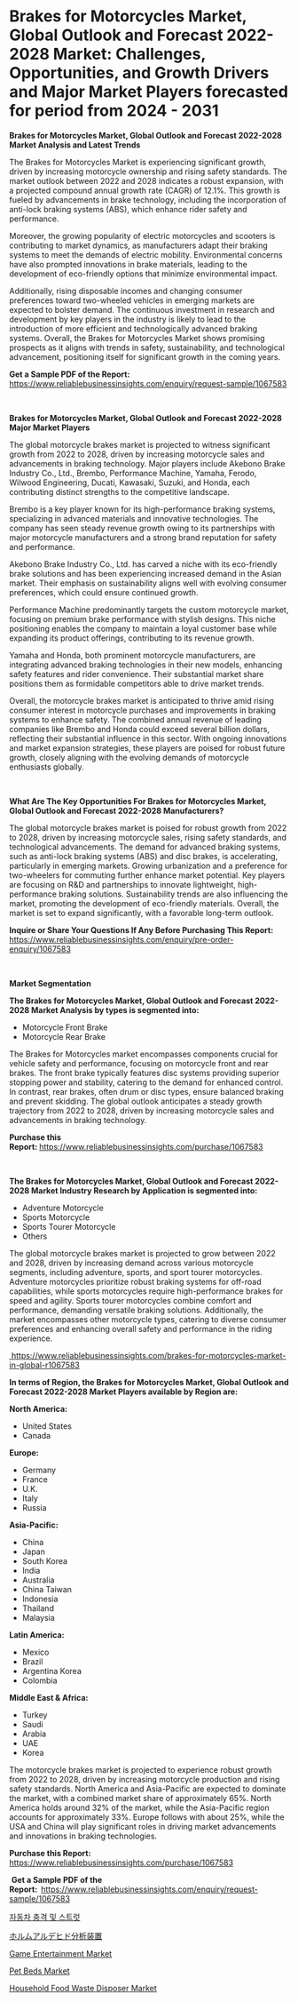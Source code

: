 <p><h1>Brakes for Motorcycles Market, Global Outlook and Forecast 2022-2028 Market: Challenges, Opportunities, and Growth Drivers and Major Market Players forecasted for period from 2024 - 2031</h1></p><p><strong>Brakes for Motorcycles Market, Global Outlook and Forecast 2022-2028 Market Analysis and Latest Trends</strong></p>
<p><p>The Brakes for Motorcycles Market is experiencing significant growth, driven by increasing motorcycle ownership and rising safety standards. The market outlook between 2022 and 2028 indicates a robust expansion, with a projected compound annual growth rate (CAGR) of 12.1%. This growth is fueled by advancements in brake technology, including the incorporation of anti-lock braking systems (ABS), which enhance rider safety and performance.</p><p>Moreover, the growing popularity of electric motorcycles and scooters is contributing to market dynamics, as manufacturers adapt their braking systems to meet the demands of electric mobility. Environmental concerns have also prompted innovations in brake materials, leading to the development of eco-friendly options that minimize environmental impact.</p><p>Additionally, rising disposable incomes and changing consumer preferences toward two-wheeled vehicles in emerging markets are expected to bolster demand. The continuous investment in research and development by key players in the industry is likely to lead to the introduction of more efficient and technologically advanced braking systems. Overall, the Brakes for Motorcycles Market shows promising prospects as it aligns with trends in safety, sustainability, and technological advancement, positioning itself for significant growth in the coming years.</p></p>
<p><strong>Get a Sample PDF of the Report:&nbsp;</strong> <a href="https://www.reliablebusinessinsights.com/enquiry/request-sample/1067583">https://www.reliablebusinessinsights.com/enquiry/request-sample/1067583</a></p>
<p>&nbsp;</p>
<p><strong>Brakes for Motorcycles Market, Global Outlook and Forecast 2022-2028 Major Market Players</strong></p>
<p><p>The global motorcycle brakes market is projected to witness significant growth from 2022 to 2028, driven by increasing motorcycle sales and advancements in braking technology. Major players include Akebono Brake Industry Co., Ltd., Brembo, Performance Machine, Yamaha, Ferodo, Wilwood Engineering, Ducati, Kawasaki, Suzuki, and Honda, each contributing distinct strengths to the competitive landscape.</p><p>Brembo is a key player known for its high-performance braking systems, specializing in advanced materials and innovative technologies. The company has seen steady revenue growth owing to its partnerships with major motorcycle manufacturers and a strong brand reputation for safety and performance. </p><p>Akebono Brake Industry Co., Ltd. has carved a niche with its eco-friendly brake solutions and has been experiencing increased demand in the Asian market. Their emphasis on sustainability aligns well with evolving consumer preferences, which could ensure continued growth.</p><p>Performance Machine predominantly targets the custom motorcycle market, focusing on premium brake performance with stylish designs. This niche positioning enables the company to maintain a loyal customer base while expanding its product offerings, contributing to its revenue growth.</p><p>Yamaha and Honda, both prominent motorcycle manufacturers, are integrating advanced braking technologies in their new models, enhancing safety features and rider convenience. Their substantial market share positions them as formidable competitors able to drive market trends.</p><p>Overall, the motorcycle brakes market is anticipated to thrive amid rising consumer interest in motorcycle purchases and improvements in braking systems to enhance safety. The combined annual revenue of leading companies like Brembo and Honda could exceed several billion dollars, reflecting their substantial influence in this sector. With ongoing innovations and market expansion strategies, these players are poised for robust future growth, closely aligning with the evolving demands of motorcycle enthusiasts globally.</p></p>
<p>&nbsp;</p>
<p><strong>What Are The Key Opportunities For Brakes for Motorcycles Market, Global Outlook and Forecast 2022-2028 Manufacturers?</strong></p>
<p><p>The global motorcycle brakes market is poised for robust growth from 2022 to 2028, driven by increasing motorcycle sales, rising safety standards, and technological advancements. The demand for advanced braking systems, such as anti-lock braking systems (ABS) and disc brakes, is accelerating, particularly in emerging markets. Growing urbanization and a preference for two-wheelers for commuting further enhance market potential. Key players are focusing on R&D and partnerships to innovate lightweight, high-performance braking solutions. Sustainability trends are also influencing the market, promoting the development of eco-friendly materials. Overall, the market is set to expand significantly, with a favorable long-term outlook.</p></p>
<p><strong>Inquire or Share Your Questions If Any Before Purchasing This Report:</strong> <a href="https://www.reliablebusinessinsights.com/enquiry/pre-order-enquiry/1067583">https://www.reliablebusinessinsights.com/enquiry/pre-order-enquiry/1067583</a></p>
<p>&nbsp;</p>
<p><strong>Market Segmentation</strong></p>
<p><strong>The Brakes for Motorcycles Market, Global Outlook and Forecast 2022-2028 Market Analysis by types is segmented into:</strong></p>
<p><ul><li>Motorcycle Front Brake</li><li>Motorcycle Rear Brake</li></ul></p>
<p><p>The Brakes for Motorcycles market encompasses components crucial for vehicle safety and performance, focusing on motorcycle front and rear brakes. The front brake typically features disc systems providing superior stopping power and stability, catering to the demand for enhanced control. In contrast, rear brakes, often drum or disc types, ensure balanced braking and prevent skidding. The global outlook anticipates a steady growth trajectory from 2022 to 2028, driven by increasing motorcycle sales and advancements in braking technology.</p></p>
<p><strong>Purchase this Report:&nbsp;</strong><a href="https://www.reliablebusinessinsights.com/purchase/1067583">https://www.reliablebusinessinsights.com/purchase/1067583</a></p>
<p>&nbsp;</p>
<p><strong>The Brakes for Motorcycles Market, Global Outlook and Forecast 2022-2028 Market Industry Research by Application is segmented into:</strong></p>
<p><ul><li>Adventure Motorcycle</li><li>Sports Motorcycle</li><li>Sports Tourer Motorcycle</li><li>Others</li></ul></p>
<p><p>The global motorcycle brakes market is projected to grow between 2022 and 2028, driven by increasing demand across various motorcycle segments, including adventure, sports, and sport tourer motorcycles. Adventure motorcycles prioritize robust braking systems for off-road capabilities, while sports motorcycles require high-performance brakes for speed and agility. Sports tourer motorcycles combine comfort and performance, demanding versatile braking solutions. Additionally, the market encompasses other motorcycle types, catering to diverse consumer preferences and enhancing overall safety and performance in the riding experience.</p></p>
<p><a href="https://www.reliablebusinessinsights.com/brakes-for-motorcycles-market-in-global-r1067583">&nbsp;https://www.reliablebusinessinsights.com/brakes-for-motorcycles-market-in-global-r1067583</a></p>
<p><strong>In terms of Region, the Brakes for Motorcycles Market, Global Outlook and Forecast 2022-2028 Market Players available by Region are:</strong></p>
<p>
    <p> <strong> North America: </strong>
        <ul>
            <li>United States</li>
            <li>Canada</li>
        </ul>
        </p> 
    <p> <strong> Europe: </strong>
        <ul>
            <li>Germany</li>
            <li>France</li>
            <li>U.K.</li>
            <li>Italy</li>
            <li>Russia</li>
        </ul>
        </p> 
    <p> <strong> Asia-Pacific: </strong>
        <ul>
            <li>China</li>
            <li>Japan</li>
            <li>South Korea</li>
            <li>India</li>
            <li>Australia</li>
            <li>China Taiwan</li>
            <li>Indonesia</li>
            <li>Thailand</li>
            <li>Malaysia</li>
        </ul>
        </p> 
    <p> <strong> Latin America: </strong>
        <ul>
            <li>Mexico</li>
            <li>Brazil</li>
            <li>Argentina Korea</li>
            <li>Colombia</li>
        </ul>
        </p> 
    <p> <strong> Middle East & Africa: </strong>
        <ul>
            <li>Turkey</li>
            <li>Saudi</li>
            <li>Arabia</li>
            <li>UAE</li>
            <li>Korea</li>
        </ul>
    </p>
    </p>
<p><p>The motorcycle brakes market is projected to experience robust growth from 2022 to 2028, driven by increasing motorcycle production and rising safety standards. North America and Asia-Pacific are expected to dominate the market, with a combined market share of approximately 65%. North America holds around 32% of the market, while the Asia-Pacific region accounts for approximately 33%. Europe follows with about 25%, while the USA and China will play significant roles in driving market advancements and innovations in braking technologies.</p></p>
<p><strong>Purchase this Report: </strong><a href="https://www.reliablebusinessinsights.com/purchase/1067583">https://www.reliablebusinessinsights.com/purchase/1067583</a></p>
<p>&nbsp;<strong>Get a Sample PDF of the Report:&nbsp;&nbsp;</strong><a href="https://www.reliablebusinessinsights.com/enquiry/request-sample/1067583">https://www.reliablebusinessinsights.com/enquiry/request-sample/1067583</a></p>
<p><strong></strong></p>
<p><p><a href="https://medium.com/@darianswift1922_33282/%EA%B8%80%EB%A1%9C%EB%B2%8C-%EC%9E%90%EB%8F%99%EC%B0%A8-%EC%87%BC%ED%81%AC-%EB%B0%8F-%EC%8A%A4%ED%8A%B8%EB%9F%BF-%EC%8B%9C%EC%9E%A5-%EC%84%B9%ED%84%B0-2024-2031-%EC%8B%9C%EC%9E%A5-%EB%A9%94%ED%8A%B8%EB%A6%AD-%EB%B0%8F-%EC%8B%9C%EC%9E%A5-%EC%A0%84%EB%9E%B5-%ED%86%B5%EC%B0%B0%EB%A0%A5-80958f2dae48">자동차 충격 및 스트럿</a></p><p><a href="https://medium.com/@gregoriookeefe2023/%E3%83%9B%E3%83%AB%E3%83%A0%E3%82%A2%E3%83%AB%E3%83%87%E3%83%92%E3%83%89%E5%88%86%E6%9E%90%E8%A3%85%E7%BD%AE%E3%81%AB%E9%96%A2%E3%81%99%E3%82%8B%E3%82%B0%E3%83%AD%E3%83%BC%E3%83%90%E3%83%AB%E3%81%AA%E8%A6%96%E7%82%B9-%E5%B8%82%E5%A0%B4%E5%8B%95%E5%90%91-%E8%AA%B2%E9%A1%8C-%E4%BA%88%E6%B8%AC-2024%E5%B9%B4-2031%E5%B9%B4-1d757fce9bb3">ホルムアルデヒド分析装置</a></p><p><a href="https://www.linkedin.com/pulse/game-entertainment-market-global-insights-sales-trends-pyvve?trackingId=lTOBR0rfTV2yQM8%2B%2BbR0lw%3D%3D">Game Entertainment Market</a></p><p><a href="https://medium.com/@neilrogers69/global-pet-beds-market-focus-on-application-end-use-industry-type-equipment-and-region-735824ced089">Pet Beds Market</a></p><p><a href="https://medium.com/@randaarks98078567/household-food-waste-disposer-market-forecast-global-market-trends-and-analysis-from-2024-to-2031-20c514f74444">Household Food Waste Disposer Market</a></p></p>